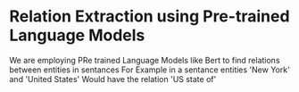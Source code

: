 # Relation Extraction using Pre-trained Language Models

We are employing PRe trained Language Models like Bert to find relations between entities in sentances 
For Example in a sentance entities 'New York' and 'United States' Would have the relation 'US state of'

